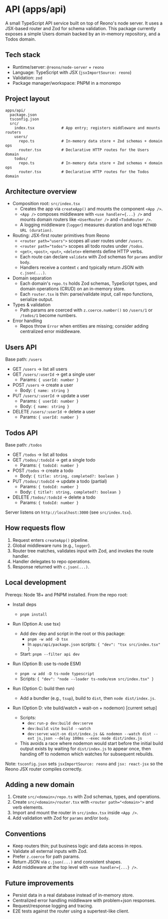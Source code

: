 # API (apps/api)

A small TypeScript API service built on top of Reono's node server. It uses a JSX-based router and Zod for schema validation. This package currently exposes a simple Users domain backed by an in-memory repository, and a Todos domain.

## Tech stack

- Runtime/server: `@reono/node-server` + `reono`
- Language: TypeScript with JSX (`jsxImportSource: reono`)
- Validation: `zod`
- Package manager/workspace: PNPM in a monorepo

## Project layout

```
apps/api/
  package.json
  tsconfig.json
  src/
    index.tsx            # App entry; registers middleware and mounts routers
    users/
      repo.ts            # In-memory data store + Zod schemas + domain ops
      router.tsx         # Declarative HTTP routes for the Users domain
    todos/
      repo.ts            # In-memory data store + Zod schemas + domain ops
      router.tsx         # Declarative HTTP routes for the Todos domain
```

## Architecture overview

- Composition root: `src/index.tsx`
  - Creates the app via `createApp()` and mounts the component `<App />`.
  - `<App />` composes middleware with `<use handler={...} />` and mounts domain routers like `<UserRouter />` and `<TodoRouter />`.
  - A logging middleware (`logger`) measures duration and logs `METHOD URL (duration)`.
- Routing: JSX-first router primitives from Reono
  - `<router path="users">` scopes all user routes under `/users`.
  - `<router path="todos">` scopes all todo routes under `/todos`.
  - `<get>`, `<post>`, `<put>`, `<delete>` elements define HTTP verbs.
  - Each route can declare `validate` with Zod schemas for `params` and/or `body`.
  - Handlers receive a context `c` and typically return JSON with `c.json(...)`.
- Domain separation
  - Each domain's `repo.ts` holds Zod schemas, TypeScript types, and domain operations (CRUD) on an in-memory store.
  - Each `router.tsx` is thin: parse/validate input, call repo functions, serialize output.
- Types & validation
  - Path params are coerced with `z.coerce.number()` so `/users/1` or `/todos/1` become numbers.
- Error handling
  - Repos throw `Error` when entities are missing; consider adding centralized error middleware.

## Users API

Base path: `/users`

- GET `/users` → list all users
- GET `/users/:userId` → get a single user
  - Params: `{ userId: number }`
- POST `/users` → create a user
  - Body: `{ name: string }`
- PUT `/users/:userId` → update a user
  - Params: `{ userId: number }`
  - Body: `{ name: string }`
- DELETE `/users/:userId` → delete a user
  - Params: `{ userId: number }`

## Todos API

Base path: `/todos`

- GET `/todos` → list all todos
- GET `/todos/:todoId` → get a single todo
  - Params: `{ todoId: number }`
- POST `/todos` → create a todo
  - Body: `{ title: string, completed?: boolean }`
- PUT `/todos/:todoId` → update a todo (partial)
  - Params: `{ todoId: number }`
  - Body: `{ title?: string, completed?: boolean }`
- DELETE `/todos/:todoId` → delete a todo
  - Params: `{ todoId: number }`

Server listens on `http://localhost:3000` (see `src/index.tsx`).

## How requests flow

1. Request enters `createApp()` pipeline.
2. Global middleware runs (e.g., `logger`).
3. Router tree matches, validates input with Zod, and invokes the route handler.
4. Handler delegates to repo operations.
5. Response returned with `c.json(...)`.

## Local development

Prereqs: Node 18+ and PNPM installed. From the repo root:

- Install deps
  - `pnpm install`

- Run (Option A: use tsx)
  - Add dev dep and script in the root or this package:
    - `pnpm -w add -D tsx`
    - In `apps/api/package.json` scripts: `{ "dev": "tsx src/index.tsx" }`
  - Start: `pnpm --filter api dev`

- Run (Option B: use ts-node ESM)
  - `pnpm -w add -D ts-node typescript`
  - Scripts: `{ "dev": "node --loader ts-node/esm src/index.tsx" }`

- Run (Option C: build then run)
  - Add a bundler (e.g., `tsup`), build to `dist`, then `node dist/index.js`.

- Run (Option D: vite build/watch + wait-on + nodemon) [current setup]
  - Scripts:
    - `dev`: `run-p dev:build dev:serve`
    - `dev:build`: `vite build --watch`
    - `dev:serve`: `wait-on dist/index.js && nodemon --watch dist --ext js,json --delay 100ms --exec node dist/index.js`
  - This avoids a race where nodemon would start before the initial build output exists by waiting for `dist/index.js` to appear once, then handing off to nodemon which watches for subsequent rebuilds.

Note: `tsconfig.json` sets `jsxImportSource: reono` and `jsx: react-jsx` so the Reono JSX router compiles correctly.

## Adding a new domain

1. Create `src/<domain>/repo.ts` with Zod schemas, types, and operations.
2. Create `src/<domain>/router.tsx` with `<router path="<domain>">` and verb elements.
3. Import and mount the router in `src/index.tsx` inside `<App />`.
4. Add validation with Zod for `params` and/or `body`.

## Conventions

- Keep routers thin; put business logic and data access in repos.
- Validate all external inputs with Zod.
- Prefer `z.coerce` for path params.
- Return JSON via `c.json(...)` and consistent shapes.
- Add middleware at the top level with `<use handler={...} />`.

## Future improvements

- Persist data in a real database instead of in-memory store.
- Centralized error handling middleware with problem+json responses.
- Request/response logging and tracing.
- E2E tests against the router using a supertest-like client.
